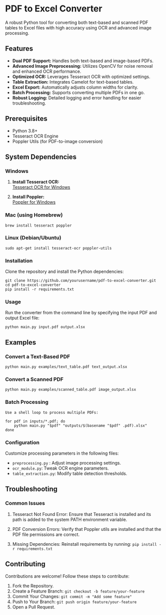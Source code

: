 # PDF to Excel Converter

A robust Python tool for converting both text-based and scanned PDF tables to Excel files with high accuracy using OCR and advanced image processing.

## Features

- **Dual PDF Support:** Handles both text-based and image-based PDFs.
- **Advanced Image Preprocessing:** Utilizes OpenCV for noise removal and enhanced OCR performance.
- **Optimized OCR:** Leverages Tesseract OCR with optimized settings.
- **Table Extraction:** Integrates Camelot for text-based tables.
- **Excel Export:** Automatically adjusts column widths for clarity.
- **Batch Processing:** Supports converting multiple PDFs in one go.
- **Robust Logging:** Detailed logging and error handling for easier troubleshooting.

## Prerequisites

- Python 3.8+
- Tesseract OCR Engine
- Poppler Utils (for PDF-to-image conversion)

## System Dependencies

### Windows

1. **Install Tesseract OCR:**  
   [Tesseract OCR for Windows](https://github.com/UB-Mannheim/tesseract/wiki)

2. **Install Poppler:**  
   [Poppler for Windows](https://github.com/oschwartz10612/poppler-windows/releases/)

### Mac (using Homebrew)


`brew install tesseract poppler`

### Linux (Debian/Ubuntu)

`sudo apt-get install tesseract-ocr poppler-utils`


### Installation

Clone the repository and install the Python dependencies:
```
git clone https://github.com/yourusername/pdf-to-excel-converter.git
cd pdf-to-excel-converter
pip install -r requirements.txt
```

### Usage

Run the converter from the command line by specifying the input PDF and output Excel file:

`python main.py input.pdf output.xlsx`

## Examples

### Convert a Text-Based PDF

`python main.py examples/text_table.pdf text_output.xlsx`

### Convert a Scanned PDF

`python main.py examples/scanned_table.pdf image_output.xlsx`

### Batch Processing

`Use a shell loop to process multiple PDFs:`

```
for pdf in inputs/*.pdf; do
    python main.py "$pdf" "outputs/$(basename "$pdf" .pdf).xlsx"
done
```

### Configuration
Customize processing parameters in the following files:
- `preprocessing.py` : Adjust image processing settings.
- `ocr_module.py`: Tweak OCR engine parameters.
- `table_extraction.py`: Modify table detection thresholds.

## Troubleshooting

### Common Issues
1. Tesseract Not Found Error:
  Ensure that Tesseract is installed and its path is added to the system PATH environment variable.

2. PDF Conversion Errors:
  Verify that Poppler utils are installed and that the PDF file permissions are correct.

3. Missing Dependencies:
  Reinstall requirements by running:
  `pip install -r requirements.txt`

## Contributing
Contributions are welcome! Follow these steps to contribute:
1. Fork the Repository.
2. Create a Feature Branch:
  `git checkout -b feature/your-feature`
3. Commit Your Changes:
   `git commit -m "Add some feature"`
4. Push to Your Branch:
   `git push origin feature/your-feature`
5. Open a Pull Request.




